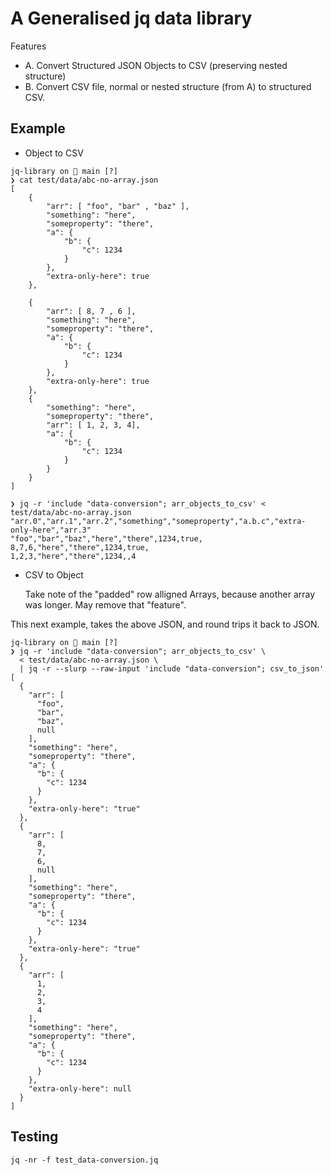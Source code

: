 # A Generalised jq data library

Features

  * A. Convert Structured JSON Objects to CSV (preserving nested structure)
  * B. Convert CSV file, normal or nested structure (from A) to structured CSV.


## Example

* Object to CSV
```
jq-library on  main [?] 
❯ cat test/data/abc-no-array.json 
[
    {
        "arr": [ "foo", "bar" , "baz" ],
        "something": "here",
        "someproperty": "there",
        "a": {
            "b": {
                "c": 1234
            }
        },
        "extra-only-here": true
    },

    {
        "arr": [ 8, 7 , 6 ],
        "something": "here",
        "someproperty": "there",
        "a": {
            "b": {
                "c": 1234
            }
        },
        "extra-only-here": true
    },
    {
        "something": "here",
        "someproperty": "there",
        "arr": [ 1, 2, 3, 4],
        "a": {
            "b": {
                "c": 1234
            }
        }
    }
]

❯ jq -r 'include "data-conversion"; arr_objects_to_csv' < test/data/abc-no-array.json
"arr.0","arr.1","arr.2","something","someproperty","a.b.c","extra-only-here","arr.3"
"foo","bar","baz","here","there",1234,true,
8,7,6,"here","there",1234,true,
1,2,3,"here","there",1234,,4

```                           

* CSV to Object

  Take note of the "padded" row alligned Arrays, because another array was longer. 
  May remove that "feature".

This next example, takes the above JSON, and round trips it back to JSON.

```
jq-library on  main [?]
❯ jq -r 'include "data-conversion"; arr_objects_to_csv' \
  < test/data/abc-no-array.json \
  | jq -r --slurp --raw-input 'include "data-conversion"; csv_to_json'
[
  {
    "arr": [
      "foo",
      "bar",
      "baz",
      null
    ],
    "something": "here",
    "someproperty": "there",
    "a": {
      "b": {
        "c": 1234
      }
    },
    "extra-only-here": "true"
  },
  {
    "arr": [
      8,
      7,
      6,
      null
    ],
    "something": "here",
    "someproperty": "there",
    "a": {
      "b": {
        "c": 1234
      }
    },
    "extra-only-here": "true"
  },
  {
    "arr": [
      1,
      2,
      3,
      4
    ],
    "something": "here",
    "someproperty": "there",
    "a": {
      "b": {
        "c": 1234
      }
    },
    "extra-only-here": null
  }
]

```

## Testing 

```
jq -nr -f test_data-conversion.jq
```
